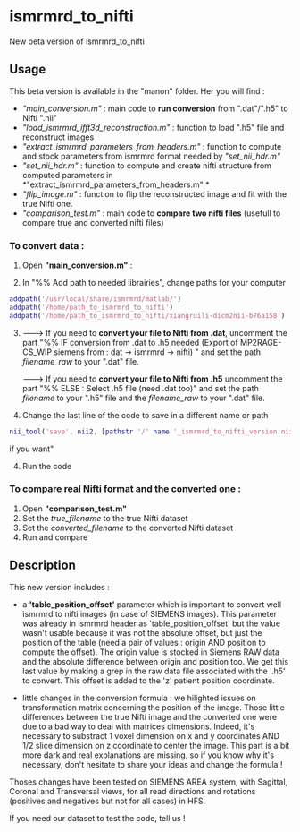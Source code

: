 # ismrmrd_to_nifti

New beta version of ismrmrd_to_nifti

## Usage

This beta version is available in the "manon" folder.
Her you will find :

- *"main_conversion.m"* : main code to **run conversion** from ".dat"/".h5" to Nifti ".nii"
- *"load_ismrmrd_ifft3d_reconstruction.m"* : function to load ".h5" file and reconstruct images
- *"extract_ismrmrd_parameters_from_headers.m"* : function to compute and stock parameters from ismrmrd format needed by *"set_nii_hdr.m"*
- *"set_nii_hdr.m"* : function to compute and create nifti structure from computed parameters in *"extract_ismrmrd_parameters_from_headers.m" *
- *"flip_image.m"* : function to flip the reconstructed image and fit with the true Nifti one.
- *"comparison_test.m"* : main code to **compare two nifti files** (usefull to compare true and converted nifti files)


### To convert data : 
1) Open **"main_conversion.m"** :

1) In "%% Add path to needed librairies", change paths for your computer

```matlab
addpath('/usr/local/share/ismrmrd/matlab/')
addpath('/home/path_to_ismrmrd_to_nifti')
addpath('/home/path_to_ismrmrd_to_nifti/xiangruili-dicm2nii-b76a158')

```
3)
    ---> If you need to **convert your file to Nifti from .dat**, uncomment the part "%% IF conversion from .dat to .h5 needed (Export of MP2RAGE-CS_WIP siemens from : dat -> ismrmrd -> nifti)
" and set the path *filename_raw* to your ".dat" file.

    ---> If you need to **convert your file to Nifti from .h5** uncomment the part "%% ELSE : Select .h5 file (need .dat too)" and set the path *filename* to your ".h5" file and the *filename_raw* to your ".dat" file.

3) Change the last line of the code to save in a different name or path 
```matlab
nii_tool('save', nii2, [pathstr '/' name '_ismrmrd_to_nifti_version.nii'], rst3D);
```
if you want"

4) Run the code

### To compare real Nifti format and the converted one : 
1) Open **"comparison_test.m"**
1) Set the *true_filename* to the true Nifti dataset
2) Set the *converted_filename* to the converted Nifti dataset
3) Run and compare


## Description 

This new version includes :
- a **'table_position_offset'** parameter which is important to convert well ismrmrd to nifti images (in case of SIEMENS images). This parameter was already in ismrmrd header as 'table_position_offset' but the value wasn't usable because it was not the absolute offset, but just the position of the table (need a pair of values : origin AND position to compute the offset). The origin value is stocked in Siemens RAW data and the absolute difference between origin and position too. We get this last value by making a grep in the raw data file associated with the '.h5' to convert. 
This offset is added to the 'z' patient position coordinate.

- little changes in the conversion formula : we hilighted issues on transformation matrix concerning the position of the image. Those little differences between the true Nifti image and the converted one were due to a bad way to deal with matrices dimensions. Indeed, it's necessary to substract 1 voxel dimension on x and y coordinates AND 1/2 slice dimension on z coordinate to center the image. 
This part is a bit more dark and real explanations are missing, so if you know why it's necessary, don't hesitate to share your ideas and change the formula !



Thoses changes have been tested on SIEMENS AREA system, with Sagittal, Coronal and Transversal views, for all read directions and rotations (positives and negatives but not for all cases) in HFS.

If you need our dataset to test the code, tell us !

